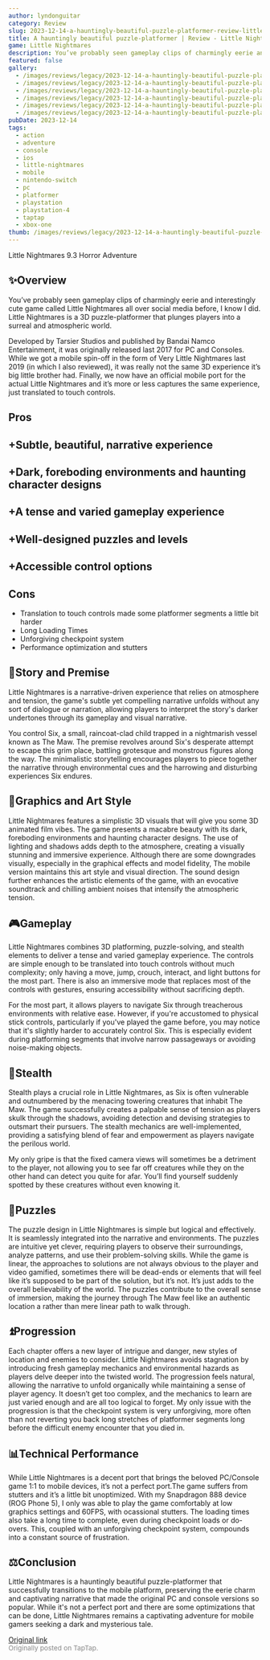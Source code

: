 ```yaml
---
author: lyndonguitar
category: Review
slug: 2023-12-14-a-hauntingly-beautiful-puzzle-platformer-review-little-nightmares
title: A hauntingly beautiful puzzle-platformer | Review - Little Nightmares
game: Little Nightmares
description: You’ve probably seen gameplay clips of charmingly eerie and interestingly cute game called Little Nightmares all over social media before, I know I did. Little Nightmares is a 3D puzzle-platformer that plunges players into a surreal and atmospheric world.
featured: false
gallery:
  - /images/reviews/legacy/2023-12-14-a-hauntingly-beautiful-puzzle-platformer--review---little-nightmares-0.avif
  - /images/reviews/legacy/2023-12-14-a-hauntingly-beautiful-puzzle-platformer--review---little-nightmares-1.avif
  - /images/reviews/legacy/2023-12-14-a-hauntingly-beautiful-puzzle-platformer--review---little-nightmares-2.avif
  - /images/reviews/legacy/2023-12-14-a-hauntingly-beautiful-puzzle-platformer--review---little-nightmares-3.avif
  - /images/reviews/legacy/2023-12-14-a-hauntingly-beautiful-puzzle-platformer--review---little-nightmares-4.avif
  - /images/reviews/legacy/2023-12-14-a-hauntingly-beautiful-puzzle-platformer--review---little-nightmares-5.avif
pubDate: 2023-12-14
tags:
  - action
  - adventure
  - console
  - ios
  - little-nightmares
  - mobile
  - nintendo-switch
  - pc
  - platformer
  - playstation
  - playstation-4
  - taptap
  - xbox-one
thumb: /images/reviews/legacy/2023-12-14-a-hauntingly-beautiful-puzzle-platformer--review---little-nightmares-0.avif
---
```


Little Nightmares
9.3
Horror
Adventure


## ✨Overview

You’ve probably seen gameplay clips of charmingly eerie and interestingly cute game called Little Nightmares all over social media before, I know I did. Little Nightmares is a 3D puzzle-platformer that plunges players into a surreal and atmospheric world.

Developed by Tarsier Studios and published by Bandai Namco Entertainment, it was originally released last 2017 for PC and Consoles. While we got a mobile spin-off in the form of Very Little Nightmares last 2019 (in which I also reviewed), it was really not the same 3D experience it’s big little brother had. Finally, we now have an official mobile port for the actual Little Nightmares and it’s more or less captures the same experience, just translated to touch controls.




## Pros



## +Subtle, beautiful, narrative experience

## +Dark, foreboding environments and haunting character designs

## +A tense and varied gameplay experience

## +Well-designed puzzles and levels

## +Accessible control options




## Cons
- Translation to touch controls made some platformer segments a little bit harder
- Long Loading Times
- Unforgiving checkpoint system
- Performance optimization and stutters



## 📖Story and Premise

Little Nightmares is a narrative-driven experience that relies on atmosphere and tension, the game's subtle yet compelling narrative unfolds without any sort of dialogue or narration, allowing players to interpret the story's darker undertones through its gameplay and visual narrative.

You control Six, a small, raincoat-clad child trapped in a nightmarish vessel known as The Maw. The premise revolves around Six's desperate attempt to escape this grim place, battling grotesque and monstrous figures along the way. The minimalistic storytelling encourages players to piece together the narrative through environmental cues and the harrowing and disturbing experiences Six endures.


## 🎨Graphics and Art Style

Little Nightmares features a simplistic 3D visuals that will give you some 3D animated film vibes. The game presents a macabre beauty with its dark, foreboding environments and haunting character designs. The use of lighting and shadows adds depth to the atmosphere, creating a visually stunning and immersive experience. Although there are some downgrades visually, especially in the graphical effects and model fidelity, The mobile version maintains this art style and visual direction. The sound design further enhances the artistic elements of the game, with an evocative soundtrack and chilling ambient noises that intensify the atmospheric tension.


## 🎮Gameplay

Little Nightmares combines 3D platforming, puzzle-solving, and stealth elements to deliver a tense and varied gameplay experience. The controls are simple enough to be translated into touch controls without much complexity; only having a move, jump, crouch, interact, and light buttons for the most part. There is also an immersive mode that replaces most of the controls with gestures, ensuring accessibility without sacrificing depth.

For the most part, it allows players to navigate Six through treacherous environments with relative ease. However, if you're accustomed to physical stick controls, particularly if you've played the game before, you may notice that it's slightly harder to accurately control Six. This is especially evident during platforming segments that involve narrow passageways or avoiding noise-making objects.


## 🥷Stealth

Stealth plays a crucial role in Little Nightmares, as Six is often vulnerable and outnumbered by the menacing towering creatures that inhabit The Maw. The game successfully creates a palpable sense of tension as players skulk through the shadows, avoiding detection and devising strategies to outsmart their pursuers. The stealth mechanics are well-implemented, providing a satisfying blend of fear and empowerment as players navigate the perilous world.

My only gripe is that the fixed camera views will sometimes be a detriment to the player, not allowing you to see far off creatures while they on the other hand can detect you quite for afar. You’ll find yourself suddenly spotted by these creatures without even knowing it.


## 🧩Puzzles

The puzzle design in Little Nightmares is simple but logical and effectively. It is seamlessly integrated into the narrative and environments. The puzzles are intuitive yet clever, requiring players to observe their surroundings, analyze patterns, and use their problem-solving skills. While the game is linear, the approaches to solutions are not always obvious to the player and video gamified, sometimes there will be dead-ends or elements that will feel like it’s supposed to be part of the solution, but it’s not. It’s just adds to the overall believability of the world. The puzzles contribute to the overall sense of immersion, making the journey through The Maw feel like an authentic location a rather than mere linear path to walk through.


## ⏫Progression

Each chapter offers a new layer of intrigue and danger, new styles of location and enemies to consider. Little Nightmares avoids stagnation by introducing fresh gameplay mechanics and environmental hazards as players delve deeper into the twisted world. The progression feels natural, allowing the narrative to unfold organically while maintaining a sense of player agency. It doesn’t get too complex, and the mechanics to learn are just varied enough and are all too logical to forget. My only issue with the progression is that the checkpoint system is very unforgiving, more often than not reverting you back long stretches of platformer segments long before the difficult enemy encounter that you died in.


## 📊Technical Performance

While Little Nightmares is a decent port that brings the beloved PC/Console game 1:1 to mobile devices, it’s not a perfect port.The game suffers from stutters and it’s a little bit unoptimized. With my Snapdragon 888 device (ROG Phone 5), I only was able to play the game comfortably at low graphics settings and 60FPS, with ocassional stutters. The loading times also take a long time to complete, even during checkpoint loads or do-overs. This, coupled with an unforgiving checkpoint system, compounds into a constant source of frustration.


## ⚖️Conclusion

Little Nightmares is a hauntingly beautiful puzzle-platformer that successfully transitions to the mobile platform, preserving the eerie charm and captivating narrative that made the original PC and console versions so popular. While it's not a perfect port and there are some optimizations that can be done, Little Nightmares remains a captivating adventure for mobile gamers seeking a dark and mysterious tale.

[Original link](https://www.taptap.io/post/6660826)<br><span style="font-size: 0.95em; color: #888;">Originally posted on TapTap.</span>